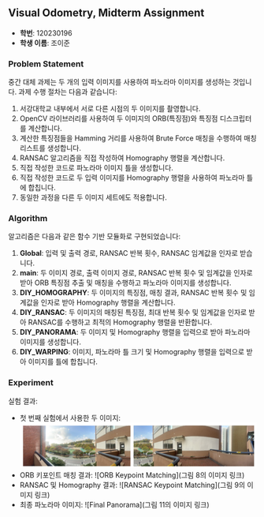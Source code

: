 ## Visual Odometry, Midterm Assignment

- **학번**: 120230196
- **학생 이름**: 조이준

### Problem Statement
중간 대체 과제는 두 개의 입력 이미지를 사용하여 파노라마 이미지를 생성하는 것입니다. 과제 수행 절차는 다음과 같습니다:
1. 서강대학교 내부에서 서로 다른 시점의 두 이미지를 촬영합니다.
2. OpenCV 라이브러리를 사용하여 두 이미지의 ORB(특징점)와 특징점 디스크립터를 계산합니다.
3. 계산한 특징점들을 Hamming 거리를 사용하여 Brute Force 매칭을 수행하여 매칭 리스트를 생성합니다.
4. RANSAC 알고리즘을 직접 작성하여 Homography 행렬을 계산합니다.
5. 직접 작성한 코드로 파노라마 이미지 틀을 생성합니다.
6. 직접 작성한 코드로 두 입력 이미지를 Homography 행렬을 사용하여 파노라마 틀에 합칩니다.
7. 동일한 과정을 다른 두 이미지 세트에도 적용합니다.

### Algorithm
알고리즘은 다음과 같은 함수 기반 모듈화로 구현되었습니다:

1. **Global**: 입력 및 출력 경로, RANSAC 반복 횟수, RANSAC 임계값을 인자로 받습니다.
2. **main**: 두 이미지 경로, 출력 이미지 경로, RANSAC 반복 횟수 및 임계값을 인자로 받아 ORB 특징점 추출 및 매칭을 수행하고 파노라마 이미지를 생성합니다.
3. **DIY_HOMOGRAPHY**: 두 이미지의 특징점, 매칭 결과, RANSAC 반복 횟수 및 임계값을 인자로 받아 Homography 행렬을 계산합니다.
4. **DIY_RANSAC**: 두 이미지의 매칭된 특징점, 최대 반복 횟수 및 임계값을 인자로 받아 RANSAC를 수행하고 최적의 Homography 행렬을 반환합니다.
5. **DIY_PANORAMA**: 두 이미지 및 Homography 행렬을 입력으로 받아 파노라마 이미지를 생성합니다.
6. **DIY_WARPING**: 이미지, 파노라마 틀 크기 및 Homography 행렬을 입력으로 받아 이미지를 틀에 합칩니다.

### Experiment
실험 결과:
- 첫 번째 실험에서 사용한 두 이미지:
![Two input images](1_input.png)
- ORB 키포인트 매칭 결과:
![ORB Keypoint Matching](그림 8의 이미지 링크)
- RANSAC 및 Homography 결과:
![RANSAC Keypoint Matching](그림 9의 이미지 링크)
- 최종 파노라마 이미지:
![Final Panorama](그림 11의 이미지 링크)
